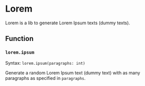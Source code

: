 # Lorem

Lorem is a lib to generate Lorem Ipsum texts (dummy texts).

## Function

### `lorem.ipsum`
Syntax: `lorem.ipsum(paragraphs: int)`

Generate a random Lorem Ipsum text (dummy text) with as many paragraphs as specified in `paragraphs`.

